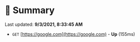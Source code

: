 # 📖 Summary
Last updated: **9/3/2021, 8:33:45 AM**

- `GET` [https://google.com](https://google.com) - **Up** (155ms)
